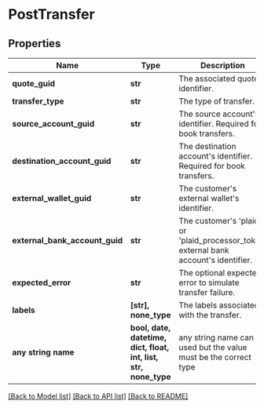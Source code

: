 # PostTransfer


## Properties
Name | Type | Description | Notes
------------ | ------------- | ------------- | -------------
**quote_guid** | **str** | The associated quote&#39;s identifier. | 
**transfer_type** | **str** | The type of transfer. | 
**source_account_guid** | **str** | The source account&#39;s identifier. Required for book transfers. | [optional] 
**destination_account_guid** | **str** | The destination account&#39;s identifier. Required for book transfers. | [optional] 
**external_wallet_guid** | **str** | The customer&#39;s external wallet&#39;s identifier. | [optional] 
**external_bank_account_guid** | **str** | The customer&#39;s &#39;plaid&#39; or &#39;plaid_processor_token&#39; external bank account&#39;s identifier. | [optional] 
**expected_error** | **str** | The optional expected error to simulate transfer failure. | [optional] 
**labels** | **[str], none_type** | The labels associated with the transfer. | [optional] 
**any string name** | **bool, date, datetime, dict, float, int, list, str, none_type** | any string name can be used but the value must be the correct type | [optional]

[[Back to Model list]](../README.md#documentation-for-models) [[Back to API list]](../README.md#documentation-for-api-endpoints) [[Back to README]](../README.md)


